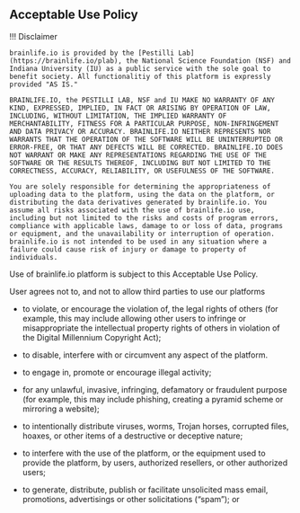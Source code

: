 ## Acceptable Use Policy

!!! Disclaimer

    brainlife.io is provided by the [Pestilli Lab](https://brainlife.io/plab), the National Science Foundation (NSF) and Indiana University (IU) as a public service with the sole goal to benefit society. All functionalitiy of this platform is expressly provided "AS IS." 
    
    BRAINLIFE.IO, the PESTILLI LAB, NSF and IU MAKE NO WARRANTY OF ANY KIND, EXPRESSED, IMPLIED, IN FACT OR ARISING BY OPERATION OF LAW, INCLUDING, WITHOUT LIMITATION, THE IMPLIED WARRANTY OF MERCHANTABILITY, FITNESS FOR A PARTICULAR PURPOSE, NON-INFRINGEMENT AND DATA PRIVACY OR ACCURACY. BRAINLIFE.IO NEITHER REPRESENTS NOR WARRANTS THAT THE OPERATION OF THE SOFTWARE WILL BE UNINTERRUPTED OR ERROR-FREE, OR THAT ANY DEFECTS WILL BE CORRECTED. BRAINLIFE.IO DOES NOT WARRANT OR MAKE ANY REPRESENTATIONS REGARDING THE USE OF THE SOFTWARE OR THE RESULTS THEREOF, INCLUDING BUT NOT LIMITED TO THE CORRECTNESS, ACCURACY, RELIABILITY, OR USEFULNESS OF THE SOFTWARE.

    You are solely responsible for determining the appropriateness of uploading data to the platform, using the data on the platform, or distributing the data derivatives generated by brainlife.io. You assume all risks associated with the use of brainlife.io use, including but not limited to the risks and costs of program errors, compliance with applicable laws, damage to or loss of data, programs or equipment, and the unavailability or interruption of operation. brainlife.io is not intended to be used in any situation where a failure could cause risk of injury or damage to property of individuals. 

Use of brainlife.io platform is subject to this Acceptable Use Policy.

User agrees not to, and not to allow third parties to use our platforms

* to violate, or encourage the violation of, the legal rights of others (for example, this may include allowing other users to infringe or misappropriate the intellectual property rights of others in violation of the Digital Millennium Copyright Act);

* to disable, interfere with or circumvent any aspect of the platform.

* to engage in, promote or encourage illegal activity;

* for any unlawful, invasive, infringing, defamatory or fraudulent purpose (for example, this may include phishing, creating a pyramid scheme or mirroring a website);

* to intentionally distribute viruses, worms, Trojan horses, corrupted files, hoaxes, or other items of a destructive or deceptive nature;

* to interfere with the use of the platform, or the equipment used to provide the platform, by users, authorized resellers, or other authorized users;

* to generate, distribute, publish or facilitate unsolicited mass email, promotions, advertisings or other solicitations (“spam”); or

